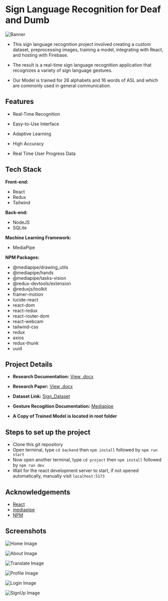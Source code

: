 # **Sign Language Recognition for Deaf and Dumb**

![Banner](./banner/banner.png)

- This sign language recognition project involved creating a custom dataset, preprocessing images, training a model, integrating with React, and hosting with Firebase. 

- The result is a real-time sign language recognition application that recognizes a variety of sign language gestures.

- Our Model is trained for 26 alphabets and 16 words of ASL and which are commonly used in general communication.

## Features

- Real-Time Recognition

- Easy-to-Use Interface

- Adaptive Learning

- High Accuracy

- Real Time User Progress Data

## Tech Stack

**Front-end:**

- React
- Redux
- Tailwind

**Back-end:**

- NodeJS
- SQLite

**Machine Learning Framework:**

- MediaPipe

**NPM Packages:**

- @mediapipe/drawing_utils
- @mediapipe/hands
- @mediapipe/tasks-vision
- @redux-devtools/extension
- @reduxjs/toolkit
- framer-motion
- lucide-react
- react-dom
- react-redux
- react-router-dom
- react-webcam
- tailwind-css
- redux
- axios
- redux-thunk
- uuid


## Project Details

- **Research Documentation:** [View .docx](./Documentation%20of%20Research%20Project.docx)

- **Research Paper:** [View .docx](#)

- **Dataset Link:** [Sign_Dataset](https://drive.google.com/drive/folders/1LUUknqqRNHAmIZYrcgo-4n2HrM37uFa3?usp=share_link)

- **Gesture Recogition Documentation:** [Mediapipe](https://developers.google.com/mediapipe/solutions/vision/gesture_recognizer)

- **A Copy of Trained Model is located in root folder**


## Steps to set up the project

- Clone this git repository
- Open terminal, type `cd backend` then `npm install` followed by `npm run start`
- Now open another terminal, type `cd project` then `npm install` followed by `npm run dev`
- Wait for the react development server to start, if not opened automatically, manually visit `localhost:5173`



## Acknowledgements

- [React](https://react.dev/)
- [mediapipe](https://developers.google.com/mediapipe)
- [NPM](https://www.npmjs.com/)

## Screenshots

![Home Image](./Outputs/Homepage.png)

![About Image](./Outputs/About%20Page.png)

![Translate Image](./Outputs/Translate%20Page.png)

![Profile Image](./Outputs/Profile%20Page.png)

![Login Image](./Outputs/Login%20Page.png)

![SignUp Image](./Outputs/Sign%20Up%20Page.png)
